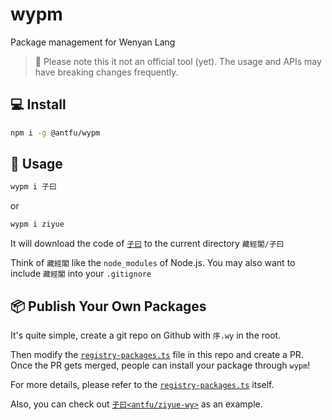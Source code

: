 # wypm

Package management for Wenyan Lang 

> 🚧 Please note this it not an official tool (yet). The usage and APIs may have breaking changes frequently.

## 💻 Install 

```bash
npm i -g @antfu/wypm
```

## 🦄 Usage

```bash
wypm i 子曰
```

or 

```bash
wypm i ziyue
```

It will download the code of [`子曰`](https://github.com/antfu/ziyue-wy) to the current directory `藏經閣/子曰`

Think of `藏經閣` like the `node_modules` of Node.js. You may also want to include `藏經閣` into your `.gitignore`

## 📦 Publish Your Own Packages

It's quite simple, create a git repo on Github with `序.wy` in the root. 

Then modify the [`registry-packages.ts`](https://github.com/antfu/wypm/blob/master/registry-packages.ts) file in this repo and create a PR. Once the PR gets merged, people can install your package through `wypm`!

For more details, please refer to the [`registry-packages.ts`](https://github.com/antfu/wypm/blob/master/registry-packages.ts) itself.

Also, you can check out [`子曰<antfu/ziyue-wy>`](https://github.com/antfu/ziyue-wy) as an example.